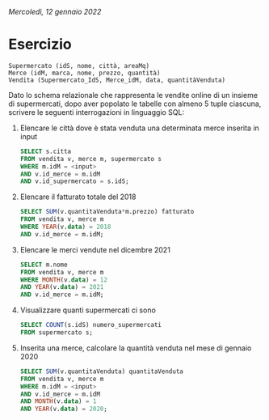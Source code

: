*Mercoledì, 12 gennaio 2022*

# Esercizio

```
Supermercato (idS, nome, città, areaMq)
Merce (idM, marca, nome, prezzo, quantità)
Vendita (Supermercato_IdS, Merce_idM, data, quantitàVenduta)
```

Dato lo schema relazionale che rappresenta le vendite online di un insieme di supermercati, dopo aver popolato le tabelle con almeno 5 tuple ciascuna, scrivere le seguenti interrogazioni in linguaggio SQL:

1. Elencare le città dove è stata venduta una determinata merce inserita in input

    ```sql
	SELECT s.citta
    FROM vendita v, merce m, supermercato s
    WHERE m.idM = <input>
    AND v.id_merce = m.idM
    AND v.id_supermercato = s.idS;
	```

2. Elencare il fatturato totale del 2018

    ```sql
	SELECT SUM(v.quantitaVenduta*m.prezzo) fatturato
    FROM vendita v, merce m
    WHERE YEAR(v.data) = 2018
    AND v.id_merce = m.idM;
	```

3. Elencare le merci vendute nel dicembre 2021

    ```sql
	SELECT m.nome
    FROM vendita v, merce m
    WHERE MONTH(v.data) = 12
    AND YEAR(v.data) = 2021
    AND v.id_merce = m.idM;
	```

4. Visualizzare quanti supermercati ci sono

    ```sql
	SELECT COUNT(s.idS) numero_supermercati
    FROM supermercato s;
	```

5. Inserita una merce, calcolare la quantità venduta nel mese di gennaio 2020
   
    ```sql
	SELECT SUM(v.quantitaVenduta) quantitaVenduta
    FROM vendita v, merce m
    WHERE m.idM = <input>
    AND v.id_merce = m.idM
    AND MONTH(v.data) = 1
    AND YEAR(v.data) = 2020;
	```